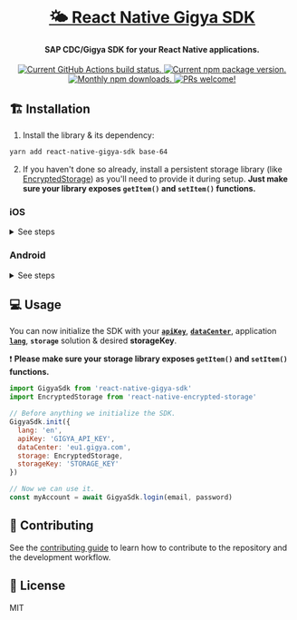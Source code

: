 <h1 align="center">
  <a href="https://github.com/colorfy-software/react-native-modalfy" target="_blank" rel="noopener noreferrer">
    🌤 React Native Gigya SDK
  </a>
</h1>

<h4 align="center">
  <strong>SAP CDC/Gigya SDK for your React Native applications.</strong>
</h4>

<p align="center">
  <a href="https://github.com/colorfy-software/react-native-gigya-sdk/actions">
    <img src="https://github.com/colorfy-software/react-native-gigya-sdk/workflows/Test%20Suite/badge.svg?branch=main" alt="Current GitHub Actions build status." />
  </a>
  <a href="https://www.npmjs.org/package/react-native-gigya-sdk">
    <img src="https://badge.fury.io/js/react-native-gigya-sdk.svg" alt="Current npm package version." />
  </a>
  <a href="https://www.npmjs.org/package/react-native-gigya-sdk">
    <img src="https://img.shields.io/npm/dm/react-native-gigya-sdk.svg?maxAge=2592000" alt="Monthly npm downloads." />
  </a>
  <a href="https://colorfy-software.gitbook.io/react-native-gigya-sdk/contributing">
    <img src="https://img.shields.io/badge/PRs-welcome-brightgreen.svg" alt="PRs welcome!" />
  </a>
</p>

## 🏗️ Installation

1. Install the library & its dependency:

```sh
yarn add react-native-gigya-sdk base-64
```

2. If you haven't done so already, install a persistent storage library (like [EncryptedStorage](https://github.com/emeraldsanto/react-native-encrypted-storage)) as you'll need to provide it during setup. **Just make sure your library exposes `getItem()` and `setItem()` functions.**

### iOS

<details>
<summary>See steps</summary>
<br>
  
- Add the following line to your `ios/Podfile`:

```sh
pod 'Gigya'
```

- Run 
```sh
pod install
```

- If you don't already one, via Xcode, add a `.swift` to your Xcode project and accept to `Create Bridging Header`:

```swift
//
//  Bridge.swift
//  GigyaSdkExample
//

import Foundation

```

- If you're planing on having Facebook login, [follow the documentation](https://developers.gigya.com/display/GD/Swift+SDK#SwiftSDK-Facebook) to install the Facebook SDK.
  
- Same if you want Apple Sign In, [the documentation is here](https://developers.gigya.com/display/GD/Swift+SDK#SwiftSDK-Apple). 
</details>

### Android

<details>
<summary>See steps</summary>
<br>

- Add the desired SDK version to your `android/build.gradle`:

```graddle
buildscript {
    ext {
      gigyaCoreSdkVersion = "core-v5.0.1"
    }
}
```

- If you're planing on having Facebook login, [follow the docs](https://developers.gigya.com/display/GD/Android+SDK+v4#AndroidSDKv4-Facebook) to install the Facebook SDK.
</details>

## 💻 Usage

You can now initialize the SDK with your [**`apiKey`**](https://developers.gigya.com/display/GD/APIs+and+SDKs#APIsandSDKs-APIKeyandSiteSetup),
[**`dataCenter`**](https://developers.gigya.com/display/GD/Finding+Your+Data+Center), application
[**`lang`**](https://developers.gigya.com/display/GD/Advanced+Customizations+and+Localization),
**`storage`** solution & desired **storageKey**.

❗ **Please make sure your storage library exposes `getItem()` and `setItem()` functions.**



```js
import GigyaSdk from 'react-native-gigya-sdk'
import EncryptedStorage from 'react-native-encrypted-storage'

// Before anything we initialize the SDK.
GigyaSdk.init({
  lang: 'en',
  apiKey: 'GIGYA_API_KEY',
  dataCenter: 'eu1.gigya.com',
  storage: EncryptedStorage,
  storageKey: 'STORAGE_KEY'
})

// Now we can use it.
const myAccount = await GigyaSdk.login(email, password)
```

## 🤝 Contributing

See the [contributing guide](CONTRIBUTING.md) to learn how to contribute to the repository and the development workflow.

## 📰 License

MIT
